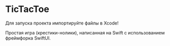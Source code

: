 # TicTacToe

Для запуска проекта импортируйте файлы в Xcode!

Простая игра (крестики-нолики), написанная на Swift с использованием фреймфорка SwiftUI.
